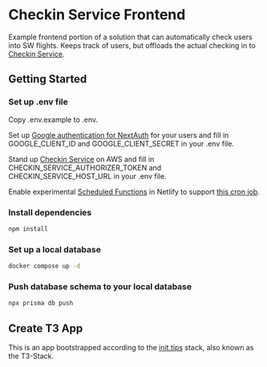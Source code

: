 # Checkin Service Frontend

Example frontend portion of a solution that can automatically check users into SW flights. Keeps track of users, but offloads the actual checking in to [Checkin Service](https://github.com/sw-tools/checkin-service).

## Getting Started

### Set up .env file

Copy .env.example to .env.

Set up [Google authentication for NextAuth](https://next-auth.js.org/providers/google) for your users and fill in GOOGLE_CLIENT_ID and GOOGLE_CLIENT_SECRET in your .env file.

Stand up [Checkin Service](https://github.com/sw-tools/checkin-service) on AWS and fill in CHECKIN_SERVICE_AUTHORIZER_TOKEN and CHECKIN_SERVICE_HOST_URL in your .env file.

Enable experimental [Scheduled Functions](https://docs.netlify.com/netlify-labs/experimental-features/scheduled-functions/#getting-started) in Netlify to support [this cron job](/netlify/functions/caffeinate-planetscale.ts).

### Install dependencies

```sh
npm install
```

### Set up a local database

```sh
docker compose up -d
```

### Push database schema to your local database

```sh
npx prisma db push
```

## Create T3 App

This is an app bootstrapped according to the [init.tips](https://init.tips) stack, also known as the T3-Stack.
